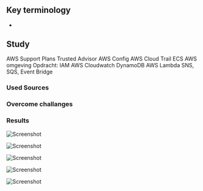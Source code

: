 # 


## Key terminology

* 

## Study

AWS Support Plans
Trusted Advisor
AWS Config
AWS Cloud Trail
ECS
AWS omgeving
Opdracht:
IAM
AWS Cloudwatch
DynamoDB
AWS Lambda
SNS, SQS, Event Bridge

### Used Sources


### Overcome challanges

### Results 

![Screenshot]()

![Screenshot]()

![Screenshot]()


![Screenshot]()

![Screenshot]()